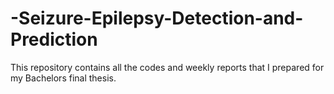 # -Seizure-Epilepsy-Detection-and-Prediction
This repository contains all the codes and weekly reports that I prepared for my Bachelors final thesis.
